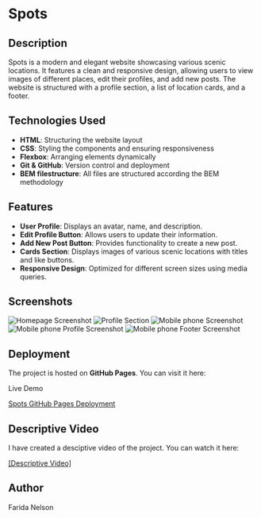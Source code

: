 # Spots

## Description

Spots is a modern and elegant website showcasing various scenic locations. It features a clean and responsive design, allowing users to view images of different places, edit their profiles, and add new posts. The website is structured with a profile section, a list of location cards, and a footer.

## Technologies Used

- **HTML**: Structuring the website layout
- **CSS**: Styling the components and ensuring responsiveness
- **Flexbox**: Arranging elements dynamically
- **Git & GitHub**: Version control and deployment
- **BEM filestructure**: All files are structured according the BEM methodology

## Features

- **User Profile**: Displays an avatar, name, and description.
- **Edit Profile Button**: Allows users to update their information.
- **Add New Post Button**: Provides functionality to create a new post.
- **Cards Section**: Displays images of various scenic locations with titles and like buttons.
- **Responsive Design**: Optimized for different screen sizes using media queries.

## Screenshots

![Homepage Screenshot](./images/screenshots/mainpage-Screenshot.png)
![Profile Section](./images/screenshots/Profilesection-Screenshot.png)
![Mobile phone Screenshot](./images/screenshots/Phoneversion-Screenshot.png)
![Mobile phone Profile Screenshot](./images/screenshots/Profile-mobileversion.png)
![Mobile phone Footer Screenshot](./images/screenshots/Footer-phoneversion.png)

## Deployment

The project is hosted on **GitHub Pages**. You can visit it here:

Live Demo

[Spots GitHub Pages Deployment](https://faridanelson.github.io/se_project_spots/)

## Descriptive Video

I have created a desciptive video of the project. You can watch it here:

[[Descriptive Video]](https://drive.google.com/file/d/1BL5wsUZipyhruowlOKiAoG0ZwIwoPb14/view?usp=sharing)

## Author

Farida Nelson
